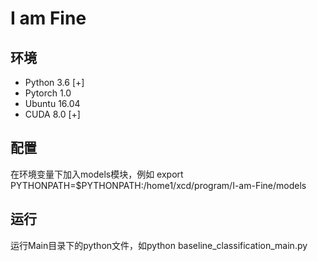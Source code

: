 # I am Fine

## 环境
* Python 3.6 [+]
* Pytorch 1.0
* Ubuntu 16.04
* CUDA 8.0 [+]
## 配置
在环境变量下加入models模块，例如
export PYTHONPATH=$PYTHONPATH:/home1/xcd/program/I-am-Fine/models

## 运行
运行Main目录下的python文件，如python baseline_classification_main.py
